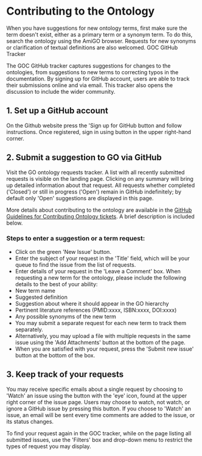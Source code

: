 # Contributing to the Ontology

When you have suggestions for new ontology terms, first make sure the term doesn't exist, either as a primary term or a synonym term. To do this, search the ontology using the AmiGO browser. Requests for new synonyms or clarification of textual definitions are also welcomed.
GOC GitHub Tracker

The GOC GitHub tracker captures suggestions for changes to the ontologies, from suggestions to new terms to correcting typos in the documentation. By signing up for GitHub account, users are able to track their submissions online and via email. This tracker also opens the discussion to include the wider community.
 
## 1. Set up a GitHub account

 On the Github website press the 'Sign up for GitHub button and follow instructions.
 Once registered, sign in using button in the upper right-hand corner.

 
## 2. Submit a suggestion to GO via GitHub

Visit the GO ontology requests tracker. A list with all recently submitted requests is visible on the landing page. Clicking on any summary will bring up detailed information about that request. All requests whether completed ('Closed') or still in progress ('Open') remain in GitHub indefinitely; by default only 'Open' suggestions are displayed in this page.

More details about contributing to the ontology are available in the [GitHub Guidelines for Contributing Ontology tickets](https://github.com/geneontology/go-ontology/blob/master/CONTRIBUTING.md). A brief description is included below.
 

### Steps to enter a suggestion or a term request:

 - Click on the green 'New Issue' button.
 - Enter the subject of your request in the 'Title' field, which will be your queue to find the issue from the list of requests.
 - Enter details of your request in the 'Leave a Comment' box. When requesting a new term for the ontology, please include the following details to the best of your ability:
 - New term name
- Suggested definition
- Suggestion about where it should appear in the GO hierarchy
- Pertinent literature references (PMID:xxxx, ISBN:xxxx, DOI:xxxx)
- Any possible synonyms of the new term
- You may submit a separate request for each new term to track them separately.
- Alternatively, you may upload a file with multiple requests in the same issue using the 'Add Attachments' button at the bottom of the page.
- When you are satisfied with your request, press the 'Submit new issue' button at the bottom of the box.

 
## 3. Keep track of your requests

 You may receive specific emails about a single request by choosing to 'Watch' an issue using the button with the 'eye' icon, found at the upper right corner of the issue page. Users may choose to watch, not watch, or ignore a GitHub issue by pressing this button. If you choose to 'Watch' an issue, an email will be sent every time comments are added to the issue, or its status changes.
 
 To find your request again in the GOC tracker, while on the page listing all submitted issues, use the 'Filters' box and drop-down menu to restrict the types of request you may display.
